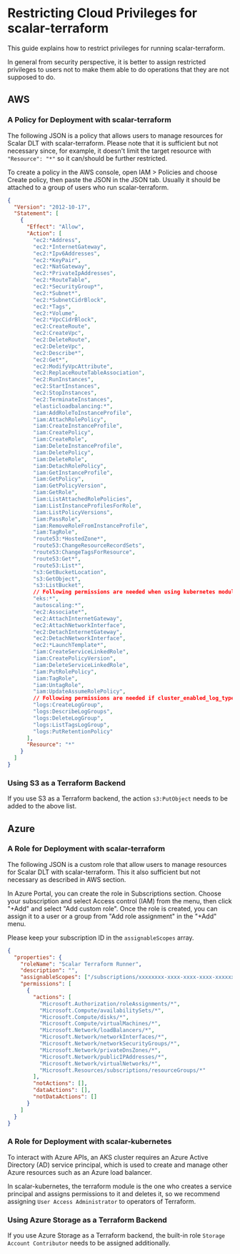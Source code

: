 # Restricting Cloud Privileges for scalar-terraform

This guide explains how to restrict privileges for running scalar-terraform.

In general from security perspective, it is better to assign restricted privileges to users not to make them able to do operations that they are not supposed to do.

## AWS

### A Policy for Deployment with scalar-terraform

The following JSON is a policy that allows users to manage resources for Scalar DLT with scalar-terraform. Please note that it is sufficient but not necessary since, for example, it doesn't limit the target resource with `"Resource": "*"` so it can/should be further restricted.

To create a policy in the AWS console, open IAM > Policies and choose Create policy, then paste the JSON in the JSON tab. Usually it should be attached to a group of users who run scalar-terraform.

```json
{
  "Version": "2012-10-17",
  "Statement": [
    {
      "Effect": "Allow",
      "Action": [
        "ec2:*Address",
        "ec2:*InternetGateway",
        "ec2:*Ipv6Addresses",
        "ec2:*KeyPair",
        "ec2:*NatGateway",
        "ec2:*PrivateIpAddresses",
        "ec2:*RouteTable",
        "ec2:*SecurityGroup*",
        "ec2:*Subnet*",
        "ec2:*SubnetCidrBlock",
        "ec2:*Tags",
        "ec2:*Volume",
        "ec2:*VpcCidrBlock",
        "ec2:CreateRoute",
        "ec2:CreateVpc",
        "ec2:DeleteRoute",
        "ec2:DeleteVpc",
        "ec2:Describe*",
        "ec2:Get*",
        "ec2:ModifyVpcAttribute",
        "ec2:ReplaceRouteTableAssociation",
        "ec2:RunInstances",
        "ec2:StartInstances",
        "ec2:StopInstances",
        "ec2:TerminateInstances",
        "elasticloadbalancing:*",
        "iam:AddRoleToInstanceProfile",
        "iam:AttachRolePolicy",
        "iam:CreateInstanceProfile",
        "iam:CreatePolicy",
        "iam:CreateRole",
        "iam:DeleteInstanceProfile",
        "iam:DeletePolicy",
        "iam:DeleteRole",
        "iam:DetachRolePolicy",
        "iam:GetInstanceProfile",
        "iam:GetPolicy",
        "iam:GetPolicyVersion",
        "iam:GetRole",
        "iam:ListAttachedRolePolicies",
        "iam:ListInstanceProfilesForRole",
        "iam:ListPolicyVersions",
        "iam:PassRole",
        "iam:RemoveRoleFromInstanceProfile",
        "iam:TagRole",
        "route53:*HostedZone*",
        "route53:ChangeResourceRecordSets",
        "route53:ChangeTagsForResource",
        "route53:Get*",
        "route53:List*",
        "s3:GetBucketLocation",
        "s3:GetObject",
        "s3:ListBucket",
        // Following permissions are needed when using kubernetes module
        "eks:*",
        "autoscaling:*",
        "ec2:Associate*",
        "ec2:AttachInternetGateway",
        "ec2:AttachNetworkInterface",
        "ec2:DetachInternetGateway",
        "ec2:DetachNetworkInterface",
        "ec2:*LaunchTemplate*",
        "iam:CreateServiceLinkedRole",
        "iam:CreatePolicyVersion",
        "iam:DeleteServiceLinkedRole",
        "iam:PutRolePolicy",
        "iam:TagRole",
        "iam:UntagRole",
        "iam:UpdateAssumeRolePolicy",
        // Following permissions are needed if cluster_enabled_log_types is enabled in kubernetes module
        "logs:CreateLogGroup",
        "logs:DescribeLogGroups",
        "logs:DeleteLogGroup",
        "logs:ListTagsLogGroup",
        "logs:PutRetentionPolicy"
      ],
      "Resource": "*"
    }
  ]
}
```

### Using S3 as a Terraform Backend

If you use S3 as a Terraform backend, the action `s3:PutObject` needs to be added to the above list.

## Azure

### A Role for Deployment with scalar-terraform

The following JSON is a custom role that allow users to manage resources for Scalar DLT with scalar-terraform. This it also sufficient but not necessary as described in AWS section.

In Azure Portal, you can create the role in Subscriptions section. Choose your subscription and select Access control (IAM) from the menu, then click "+Add" and select "Add custom role". Once the role is created, you can assign it to a user or a group from "Add role assignment" in the "+Add" menu.

Please keep your subscription ID in the `assignableScopes` array.

```json
{
  "properties": {
    "roleName": "Scalar Terraform Runner",
    "description": "",
    "assignableScopes": ["/subscriptions/xxxxxxxx-xxxx-xxxx-xxxx-xxxxxxxxxxxx"],
    "permissions": [
      {
        "actions": [
          "Microsoft.Authorization/roleAssignments/*",
          "Microsoft.Compute/availabilitySets/*",
          "Microsoft.Compute/disks/*",
          "Microsoft.Compute/virtualMachines/*",
          "Microsoft.Network/loadBalancers/*",
          "Microsoft.Network/networkInterfaces/*",
          "Microsoft.Network/networkSecurityGroups/*",
          "Microsoft.Network/privateDnsZones/*",
          "Microsoft.Network/publicIPAddresses/*",
          "Microsoft.Network/virtualNetworks/*",
          "Microsoft.Resources/subscriptions/resourceGroups/*"
        ],
        "notActions": [],
        "dataActions": [],
        "notDataActions": []
      }
    ]
  }
}
```

### A Role for Deployment with scalar-kubernetes

To interact with Azure APIs, an AKS cluster requires an Azure Active Directory (AD) service principal, which is used to create and manage other Azure resources such as an Azure load balancer.

In scalar-kubernetes, the terraform module is the one who creates a service principal and assigns permissions to it and deletes it, so we recommend assigning `User Access Administrator` to operators of Terraform.

### Using Azure Storage as a Terraform Backend

If you use Azure Storage as a Terraform backend, the built-in role `Storage Account Contributor` needs to be assigned additionally.
